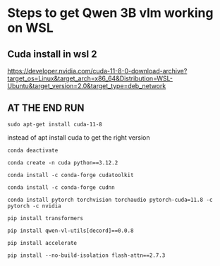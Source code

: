 # Steps to get Qwen 3B vlm working on WSL
## Cuda install in wsl 2
https://developer.nvidia.com/cuda-11-8-0-download-archive?target_os=Linux&target_arch=x86_64&Distribution=WSL-Ubuntu&target_version=2.0&target_type=deb_network

## AT THE END RUN
`sudo apt-get install cuda-11-8`

instead of apt install cuda to get the right version


`conda deactivate`

`conda create -n cuda python==3.12.2`

`conda install -c conda-forge cudatoolkit`

`conda install -c conda-forge cudnn`

`conda install pytorch torchvision torchaudio pytorch-cuda=11.8 -c pytorch -c nvidia`

`pip install transformers`

`pip install qwen-vl-utils[decord]==0.0.8`

`pip install accelerate`

`pip install --no-build-isolation flash-attn==2.7.3`